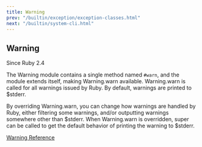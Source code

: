 ```yaml
---
title: Warning
prev: "/builtin/exception/exception-classes.html"
next: "/builtin/system-cli.html"
---
```


## Warning[](#warning)

<div class="since-version">Since Ruby 2.4</div>

The Warning module contains a single method named `#warn`, and the module extends itself, making Warning.warn available. Warning.warn is called for all warnings issued by Ruby. By default, warnings are printed to $stderr.

By overriding Warning.warn, you can change how warnings are handled by Ruby, either filtering some warnings, and/or outputting warnings somewhere other than $stderr. When Warning.warn is overridden, super can be called to get the default behavior of printing the warning to $stderr.

<a href='https://ruby-doc.org/core-2.7.0/Warning.html' class='ruby-doc remote' target='_blank'>Warning Reference</a>

